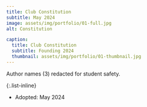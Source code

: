 ```yaml
---
title: Club Constitution
subtitle: May 2024
image: assets/img/portfolio/01-full.jpg
alt: Constitution

caption:
  title: Club Constitution
  subtitle: Founding 2024
  thumbnail: assets/img/portfolio/01-thumbnail.jpg
---
```

Author names (3) redacted for student safety.

{:.list-inline}
- Adopted: May 2024
